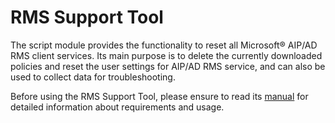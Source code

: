 # RMS Support Tool
The script module provides the functionality to reset all Microsoft® AIP/AD RMS client services. Its main purpose is to delete the currently downloaded policies and reset the user settings for AIP/AD RMS service, and can also be used to collect data for troubleshooting.

Before using the RMS Support Tool, please ensure to read its [manual](https://aka.ms/RMS_Support_Tool) for detailed information about requirements and usage.
